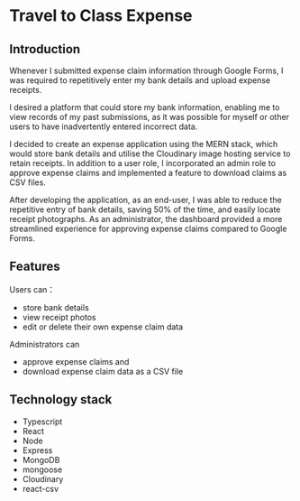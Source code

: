 # Travel to Class Expense
## Introduction
Whenever I submitted expense claim information through Google Forms, I was required to repetitively enter my bank details and upload expense receipts.

I desired a platform that could store my bank information, enabling me to view records of my past submissions, as it was possible for myself or other users to have inadvertently entered incorrect data.

I decided to create an expense application using the MERN stack, which would store bank details and utilise the Cloudinary image hosting service to retain receipts. In addition to a user role, I incorporated an admin role to approve expense claims and implemented a feature to download claims as CSV files.

After developing the application, as an end-user, I was able to reduce the repetitive entry of bank details, saving 50% of the time, and easily locate receipt photographs. As an administrator, the dashboard provided a more streamlined experience for approving expense claims compared to Google Forms.

## Features
Users can：
- store bank details
- view receipt photos
- edit or delete their own expense claim data

Administrators can
- approve expense claims and 
- download expense claim data as a CSV file

## Technology stack
- Typescript
- React
- Node
- Express
- MongoDB
- mongoose
- Cloudinary
- react-csv